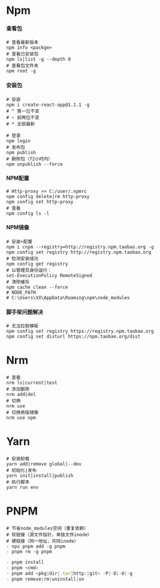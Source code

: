 # Npm

#### 查看包

~~~shell
# 查看最新版本
npm info <packge>
# 查看已安装包
npm ls|list -g --depth 0
# 查看包文件夹
npm root -g
~~~

#### 安装包

```shell
# 安装
npm i create-react-app@1.1.1 -g
# ^ 第一位不变
# ~ 前两位不变
# * 全部最新

# 登录
npm login
# 发布包
npm publish
# 删除包（72小时内）
npm unpublish --force
```

#### NPM配置

```shell
# Http-proxy >> C:/user/.npmrc
npm config delete|rm http-proxy
npm config set http-proxy
# 查看
npm config ls -l
```

#### NPM镜像

```shell
# 安装+配置
npm i cnpm --registry=http://registry.npm.taobao.org -g
npm config set registry http://registry.npm.taobao.org
# 检测安装成功
npm config get registry
# 以管理员身份运行：
set-ExecutionPolicy RemoteSigned
# 清除缓存
npm cache clean --force
# NODE_PATH
# C:\Users\XX\AppData\Roaming\npm\node_modules
```

#### 脚手架问题解决

~~~shell
# 无法拉取模板
npm config set registry https://registry.npm.taobao.org 
npm config set disturl https://npm.taobao.org/dist
~~~

# Nrm

```shell
# 查看
nrm ls|current|test
# 添加删除
nrm add|del
# 切换
nrm use
# 切换原版镜像
nrm use npm
```

# Yarn

```shell
# 安装卸载
yarn add|remove global|--dev
# 初始化|发布
yarn init|install|publish
# 执行脚本
yarn run env
```

# PNPM

~~~shell
# 节省node_modules空间（重复依赖）
# 软链接（源文件指针，单独文件inode）
# 硬链接（同一地址，共同inode）
- npx pnpm add -g pnpm
- pnpm rm -g pnpm
~~~

~~~js
- pnpm install
- pnpm <cmd>
- pnpm add <pkg|dir|.tar|http:|git> -P|-D|-O|-g
- pnpm remove|rm|uninstall|un 
~~~

